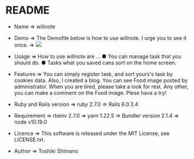 # README
* Name <!-- プロジェクト名 -->
  =>  willnote

* Demo <!-- 動作例や画像の貼り付け -->
  => The Demofile below is how to use willnote. I urge you to see it once.
  => ![](willnoteDemo.gif)

* Usage <!-- willnoteの基本的な使い方など -->
  => How to use willnote are ...
  ● You can manage task that you should do.
  ● Tasks what you saved cans sort on the home screen.

* Features <!-- 特徴やセールスポイント -->
  => You can simply register task, and sort yours's task by cookies data. 
     Also, I created a blog. You can see Food image posted by administrator. When you are tired, please take a look for rest.
     Any other, you can make a comment  on the Food image. Plese hava a try! 
  

* Ruby and Rails version <!-- バージョン -->
  => ruby 2.7.0
  => Rails 6.0.3.4

* Requirement <!-- willnoteを動かすためのライブラリなど -->
  => rbenv 2.7.0
  => yarn 1.22.5
  => Bundler version 2.1.4
  => node v10.19.0
 

* Licence <!-- ライセンス -->
  => This software is released under the MIT License, see LICENSE.txt.
  
* Author <!-- 作成情報 -->
  => Toshiki Shimano



